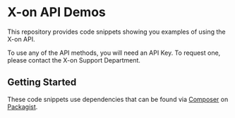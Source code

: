 # X-on API Demos

This repository provides code snippets showing you examples of using the X-on API.

To use any of the API methods, you will need an API Key. To request one, please contact the X-on Support Department.

## Getting Started

These code snippets use dependencies that can be found via [Composer](https://getcomposer.org) on
[Packagist](https://packagist.org).